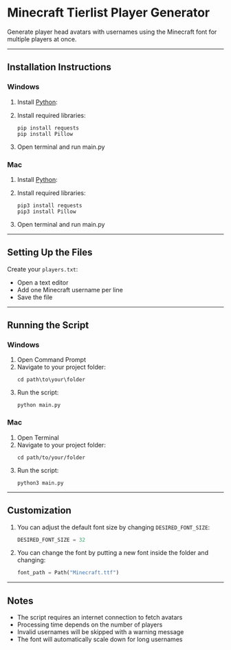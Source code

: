 # Minecraft Tierlist Player Generator
Generate player head avatars with usernames using the Minecraft font for multiple players at once.

---



## Installation Instructions

### Windows

1. Install [Python](https://www.python.org/downloads/):

2. Install required libraries:
     ```
     pip install requests
     pip install Pillow
     ```
3. Open terminal and run main.py



### Mac

1. Install [Python](https://www.python.org/downloads/):

2. Install required libraries:
     ```
     pip3 install requests
     pip3 install Pillow
     ```
3. Open terminal and run main.py

---


## Setting Up the Files

Create your `players.txt`:
   - Open a text editor
   - Add one Minecraft username per line
   - Save the file

---

## Running the Script

### Windows
1. Open Command Prompt
2. Navigate to your project folder:
   ```
   cd path\to\your\folder
   ```
3. Run the script:
   ```
   python main.py
   ```

### Mac
1. Open Terminal
2. Navigate to your project folder:
   ```
   cd path/to/your/folder
   ```
3. Run the script:
   ```
   python3 main.py
   ```
---


## Customization
1. You can adjust the default font size by changing `DESIRED_FONT_SIZE`:

   ```python
   DESIRED_FONT_SIZE = 32 
   ```

2. You can change the font by putting a new font inside the folder and changing:

   ```python
   font_path = Path("Minecraft.ttf")
   ```

---

## Notes
- The script requires an internet connection to fetch avatars
- Processing time depends on the number of players
- Invalid usernames will be skipped with a warning message
- The font will automatically scale down for long usernames

